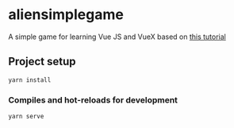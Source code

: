 # aliensimplegame

A simple game for learning Vue JS and VueX based on [this tutorial](https://github.com/sdras/building-web-apps-with-vue)

## Project setup

```
yarn install
```

### Compiles and hot-reloads for development

```
yarn serve
```
